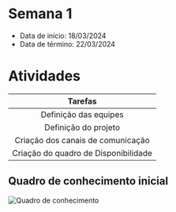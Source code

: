 # Semana 1

- Data de início: 18/03/2024
- Data de término: 22/03/2024

# Atividades

| Tarefas |
|:-:|
|Definição das equipes|
|Definição do projeto|
|Criação dos canais de comunicação|
|Criação do quadro de Disponibilidade|

## Quadro de conhecimento inicial

![Quadro de conhecimento](../assets/quadro-conhecimento/quadro_conhecimentos_semana2.png)
